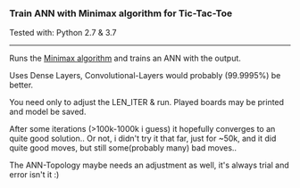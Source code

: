 ### Train ANN with Minimax algorithm for Tic-Tac-Toe

Tested with: Python 2.7 & 3.7

---

Runs the [Minimax algorithm](https://en.wikipedia.org/wiki/Minimax) and trains an ANN with the output.

Uses Dense Layers, Convolutional-Layers would probably (99.9995%) be better.


You need only to adjust the LEN_ITER & run. Played boards may be printed and model be saved.

After some iterations (>100k-1000k i guess) it hopefully converges to an quite good solution.. 
Or not, i didn't try it that far, just for ~50k, and it did quite good moves, but still some(probably many) bad moves..

The ANN-Topology maybe needs an adjustment as well, it's always trial and error isn't it :)

